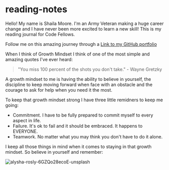 # reading-notes

Hello! My name is Shaila Moore. I'm an Army Veteran making a huge career change and I have never been more excited to learn a new skill! This is my reading journal for Code Fellows. 

Follow me on this amazing journey through a [Link to my GitHub portfolio](https://shailasaez.github.io/reading-notes/)

When I think of Growth Mindset I think of one of the most simple and amazing quotes I've ever heard:

> "You miss 100 percent of the shots you don't take." - Wayne Gretzky 

A growth mindset to me is having the ability to believe in yourself, the discipline to keep moving forward when face with an obstacle and the courage to ask for help when you need it the most.

To keep that growth mindset strong I have three little remidners to keep me going:
- Commitment. I have to be fully prepared to commit myself to every aspect in life.
- Failure. It's ok to fail and it should be embraced. It happens to EVERYONE. 
- Teamwork. No matter what you may think you don't have to do it alone.

I keep all those things in mind when it comes to staying in that growth mindset. So believe in yourself and remember:


![alysha-rosly-6GZQo28ecoE-unsplash](https://user-images.githubusercontent.com/122072200/211399277-89d226fe-ab19-4608-90d2-435b0a261673.jpg)

